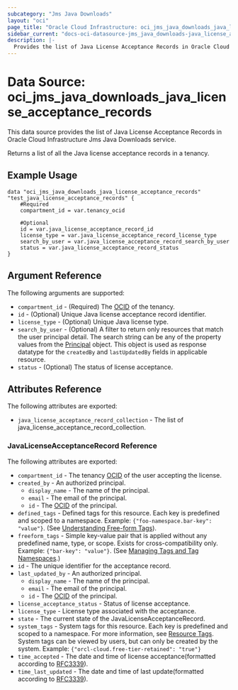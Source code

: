 ```yaml
---
subcategory: "Jms Java Downloads"
layout: "oci"
page_title: "Oracle Cloud Infrastructure: oci_jms_java_downloads_java_license_acceptance_records"
sidebar_current: "docs-oci-datasource-jms_java_downloads-java_license_acceptance_records"
description: |-
  Provides the list of Java License Acceptance Records in Oracle Cloud Infrastructure Jms Java Downloads service
---
```


# Data Source: oci_jms_java_downloads_java_license_acceptance_records
This data source provides the list of Java License Acceptance Records in Oracle Cloud Infrastructure Jms Java Downloads service.

Returns a list of all the Java license acceptance records in a tenancy.


## Example Usage

```hcl
data "oci_jms_java_downloads_java_license_acceptance_records" "test_java_license_acceptance_records" {
	#Required
	compartment_id = var.tenancy_ocid

	#Optional
	id = var.java_license_acceptance_record_id
	license_type = var.java_license_acceptance_record_license_type
	search_by_user = var.java_license_acceptance_record_search_by_user
	status = var.java_license_acceptance_record_status
}
```

## Argument Reference

The following arguments are supported:

* `compartment_id` - (Required) The [OCID](https://docs.cloud.oracle.com/iaas/Content/General/Concepts/identifiers.htm) of the tenancy. 
* `id` - (Optional) Unique Java license acceptance record identifier.
* `license_type` - (Optional) Unique Java license type.
* `search_by_user` - (Optional) A filter to return only resources that match the user principal detail.  The search string can be any of the property values from the [Principal](https://docs.cloud.oracle.com/iaas/api/#/en/jms/latest/datatypes/Principal) object. This object is used as response datatype for the `createdBy` and `lastUpdatedBy` fields in applicable resource. 
* `status` - (Optional) The status of license acceptance.


## Attributes Reference

The following attributes are exported:

* `java_license_acceptance_record_collection` - The list of java_license_acceptance_record_collection.

### JavaLicenseAcceptanceRecord Reference

The following attributes are exported:

* `compartment_id` - The tenancy [OCID](https://docs.cloud.oracle.com/iaas/Content/General/Concepts/identifiers.htm) of the user accepting the license.
* `created_by` - An authorized principal.
	* `display_name` - The name of the principal.
	* `email` - The email of the principal.
	* `id` - The [OCID](https://docs.cloud.oracle.com/iaas/Content/General/Concepts/identifiers.htm) of the principal.
* `defined_tags` - Defined tags for this resource. Each key is predefined and scoped to a namespace. Example: `{"foo-namespace.bar-key": "value"}`. (See [Understanding Free-form Tags](https://docs.cloud.oracle.com/iaas/Content/Tagging/Tasks/managingtagsandtagnamespaces.htm)). 
* `freeform_tags` - Simple key-value pair that is applied without any predefined name, type, or scope. Exists for cross-compatibility only. Example: `{"bar-key": "value"}`. (See [Managing Tags and Tag Namespaces](https://docs.cloud.oracle.com/iaas/Content/Tagging/Concepts/understandingfreeformtags.htm).) 
* `id` - The unique identifier for the acceptance record.
* `last_updated_by` - An authorized principal.
	* `display_name` - The name of the principal.
	* `email` - The email of the principal.
	* `id` - The [OCID](https://docs.cloud.oracle.com/iaas/Content/General/Concepts/identifiers.htm) of the principal.
* `license_acceptance_status` - Status of license acceptance.
* `license_type` - License type associated with the acceptance.
* `state` - The current state of the JavaLicenseAcceptanceRecord.
* `system_tags` - System tags for this resource. Each key is predefined and scoped to a namespace. For more information, see [Resource Tags](https://docs.cloud.oracle.com/iaas/Content/General/Concepts/resourcetags.htm). System tags can be viewed by users, but can only be created by the system.  Example: `{"orcl-cloud.free-tier-retained": "true"}` 
* `time_accepted` - The date and time of license acceptance(formatted according to [RFC3339](https://datatracker.ietf.org/doc/html/rfc3339)). 
* `time_last_updated` - The date and time of last update(formatted according to [RFC3339](https://datatracker.ietf.org/doc/html/rfc3339)). 

